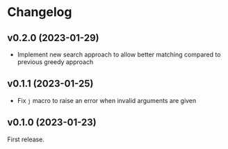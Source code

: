 # Changelog

## v0.2.0 (2023-01-29)

* Implement new search approach to allow better matching compared to previous greedy approach

## v0.1.1 (2023-01-25)

* Fix `j` macro to raise an error when invalid arguments are given

## v0.1.0 (2023-01-23)

First release.